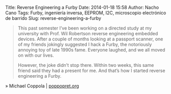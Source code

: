 Title: Reverse Engineering a Furby
Date: 2014-01-18 15:58
Author: Nacho Cano
Tags: Furby, ingeniería inversa, EEPROM, I2C, microscopio electrónico de barrido
Slug: reverse-engineering-a-furby

> This past semester I’ve been working on a directed study at my university
> with Prof. Wil Robertson reverse engineering embedded devices. After a couple
> of months looking at a passport scanner, one of my friends jokingly suggested
> I hack a Furby, the notoriously annoying toy of late 1990s fame. Everyone
> laughed, and we all moved on with our lives.
>
> However, the joke didn’t stop there. Within two weeks, this same friend said
> they had a present for me. And that’s how I started reverse engineering a
> Furby.

» Michael Coppola | [poppopret.org][]

  [poppopret.org]: http://poppopret.org/2013/12/18/reverse-engineering-a-furby/
    "Reverse Engineering a Furby"
